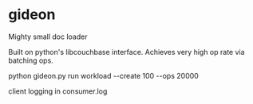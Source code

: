 # gideon
Mighty small doc loader

Built on python's libcouchbase interface.  Achieves very high op rate via batching ops.

python gideon.py run workload --create 100 --ops 20000

client logging in consumer.log
